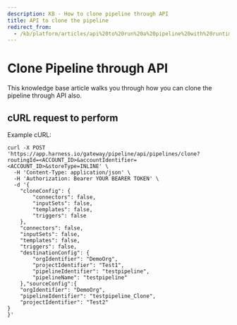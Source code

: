 ```yaml
---
description: KB - How to clone pipeline through API
title: API to clone the pipeline
redirect_from:
  - /kb/platform/articles/api%20to%20run%20a%20pipeline%20with%20runtime%20inputs
---
```


# Clone Pipeline through API

This knowledge base article walks you through how you can clone the pipeline through API also.

## cURL request to perform

Example cURL:

```
curl -X POST 'https://app.harness.io/gateway/pipeline/api/pipelines/clone?routingId=<ACCOUNT_ID>&accountIdentifier=<ACCOUNT_ID>&storeType=INLINE' \
  -H 'Content-Type: application/json' \
  -H 'Authorization: Bearer YOUR BEARER TOKEN' \
  -d '{
    "cloneConfig": {
        "connectors": false,
        "inputSets": false,
        "templates": false,
        "triggers": false
    },
    "connectors": false,
    "inputSets": false,
    "templates": false,
    "triggers": false,
    "destinationConfig": {
        "orgIdentifier": "DemoOrg",
        "projectIdentifier": "Test1",
        "pipelineIdentifier": "testpipeline",
        "pipelineName": "testpipeline"
    },"sourceConfig":{
    "orgIdentifier": "DemoOrg",
    "pipelineIdentifier": "testpipeline_Clone",
    "projectIdentifier": "Test2"
}
}'
```  